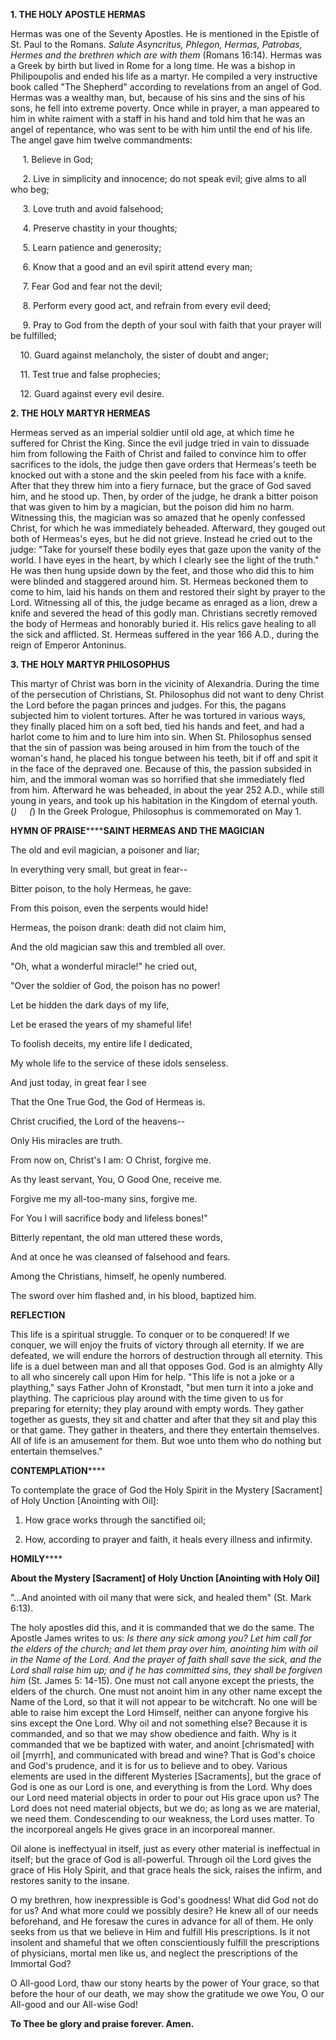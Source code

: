 
**1. THE HOLY APOSTLE HERMAS**

Hermas was one of the Seventy Apostles. He is mentioned in the Epistle of St. Paul to the Romans. *Salute Asyncritus, Phlegon, Hermas, Patrobas, Hermes and the brethren which are with them* (Romans 16:14). Hermas was a Greek by birth but lived in Rome for a long time. He was a bishop in Philipoupolis and ended his life as a martyr. He compiled a very instructive book called "The Shepherd" according to revelations from an angel of God. Hermas was a wealthy man, but, because of his sins and the sins of his sons, he fell into extreme poverty. Once while in prayer, a man appeared to him in white raiment with a staff in his hand and told him that he was an angel of repentance, who was sent to be with him until the end of his life. The angel gave him twelve commandments:

     1. Believe in God;

     2. Live in simplicity and innocence; do not speak evil; give alms to all who beg;

     3. Love truth and avoid falsehood;

     4. Preserve chastity in your thoughts;

     5. Learn patience and generosity;

     6. Know that a good and an evil spirit attend every man;

     7. Fear God and fear not the devil;

     8. Perform every good act, and refrain from every evil deed;

     9. Pray to God from the depth of your soul with faith that your prayer will be fulfilled;

    10. Guard against melancholy, the sister of doubt and anger;

    11. Test true and false prophecies;

    12. Guard against every evil desire.

**2. THE HOLY MARTYR HERMEAS**

Hermeas served as an imperial soldier until old age, at which time he suffered for Christ the King. Since the evil judge tried in vain to dissuade him from following the Faith of Christ and failed to convince him to offer sacrifices to the idols, the judge then gave orders that Hermeas's teeth be knocked out with a stone and the skin peeled from his face with a knife. After that they threw him into a fiery furnace, but the grace of God saved him, and he stood up. Then, by order of the judge, he drank a bitter poison that was given to him by a magician, but the poison did him no harm. Witnessing this, the magician was so amazed that he openly confessed Christ, for which he was immediately beheaded. Afterward, they gouged out both of Hermeas's eyes, but he did not grieve. Instead he cried out to the judge: "Take for yourself these bodily eyes that gaze upon the vanity of the world. I have eyes in the heart, by which I clearly see the light of the truth." He was then hung upside down by the feet, and those who did this to him were blinded and staggered around him. St. Hermeas beckoned them to come to him, laid his hands on them and restored their sight by prayer to the Lord. Witnessing all of this, the judge became as enraged as a lion, drew a knife and severed the head of this godly man. Christians secretly removed the body of Hermeas and honorably buried it. His relics gave healing to all the sick and afflicted. St. Hermeas suffered in the year 166 A.D., during the reign of Emperor Antoninus.

**3. THE HOLY MARTYR PHILOSOPHUS**

This martyr of Christ was born in the vicinity of Alexandria. During the time of the persecution of Christians, St. Philosophus did not want to deny Christ the Lord before the pagan princes and judges. For this, the pagans subjected him to violent tortures. After he was tortured in various ways, they finally placed him on a soft bed, tied his hands and feet, and had a harlot come to him and to lure him into sin. When St. Philosophus sensed that the sin of passion was being aroused in him from the touch of the woman's hand, he placed his tongue between his teeth, bit if off and spit it in the face of the depraved one. Because of this, the passion subsided in him, and the immoral woman was so horrified that she immediately fled from him. Afterward he was beheaded, in about the year 252 A.D., while still young in years, and took up his habitation in the Kingdom of eternal youth. (*)  
   (*) In the Greek Prologue, Philosophus is commemorated on May 1.


**HYMN OF PRAISE********SAINT HERMEAS AND THE MAGICIAN**

The old and evil magician, a poisoner and liar;

In everything very small, but great in fear--

Bitter poison, to the holy Hermeas, he gave:

From this poison, even the serpents would hide!

Hermeas, the poison drank: death did not claim him,

And the old magician saw this and trembled all over.

"Oh, what a wonderful miracle!" he cried out,

"Over the soldier of God, the poison has no power!

Let be hidden the dark days of my life,

Let be erased the years of my shameful life!

To foolish deceits, my entire life I dedicated,

My whole life to the service of these idols senseless.

And just today, in great fear I see

That the One True God, the God of Hermeas is.

Christ crucified, the Lord of the heavens--

Only His miracles are truth.

From now on, Christ's I am: O Christ, forgive me.

As thy least servant, You, O Good One, receive me.

Forgive me my all-too-many sins, forgive me.

For You I will sacrifice body and lifeless bones!"

Bitterly repentant, the old man uttered these words,

And at once he was cleansed of falsehood and fears.

Among the Christians, himself, he openly numbered.

The sword over him flashed and, in his blood, baptized him.

**REFLECTION**

This life is a spiritual struggle. To conquer or to be conquered! If we conquer, we will enjoy the fruits of victory through all eternity. If we are defeated, we will endure the horrors of destruction through all eternity. This life is a duel between man and all that opposes God. God is an almighty Ally to all who sincerely call upon Him for help. "This life is not a joke or a plaything," says Father John of Kronstadt, "but men turn it into a joke and plaything. The capricious play around with the time given to us for preparing for eternity; they play around with empty words. They gather together as guests, they sit and chatter and after that they sit and play this or that game. They gather in theaters, and there they entertain themselves. All of life is an amusement for them. But woe unto them who do nothing but entertain themselves."

**CONTEMPLATION******

To contemplate the grace of God the Holy Spirit in the Mystery [Sacrament] of Holy Unction [Anointing with Oil]:

1.  How grace works through the sanctified oil;

1.  How, according to prayer and faith, it heals every illness and infirmity.


**HOMILY******

**About the Mystery [Sacrament] of Holy Unction [Anointing with Holy Oil]**

"...And anointed with oil many that were sick, and healed them" (St. Mark 6:13).

The holy apostles did this, and it is commanded that we do the same. The Apostle James writes to us: *Is there any sick among you? Let him call for the elders of the church; and let them pray over him, anointing him with oil in the Name of the Lord. And the prayer of faith shall save the sick, and the Lord shall raise him up; and if he has committed sins, they shall be forgiven him* (St. James 5: 14-15). One must not call anyone except the priests, the elders of the church. One must not anoint him in any other name except the Name of the Lord, so that it will not appear to be witchcraft. No one will be able to raise him except the Lord Himself, neither can anyone forgive his sins except the One Lord. Why oil and not something else? Because it is commanded, and so that we may show obedience and faith. Why is it commanded that we be baptized with water, and anoint [chrismated] with oil [myrrh], and communicated with bread and wine? That is God's choice and God's prudence, and it is for us to believe and to obey. Various elements are used in the different Mysteries [Sacraments], but the grace of God is one as our Lord is one, and everything is from the Lord. Why does our Lord need material objects in order to pour out His grace upon us? The Lord does not need material objects, but we do; as long as we are material, we need them. Condescending to our weakness, the Lord uses matter. To the incorporeal angels He gives grace in an incorporeal manner.

Oil alone is ineffectyual in itself, just as every other material is ineffectual in itself; but the grace of God is all-powerful. Through oil the Lord gives the grace of His Holy Spirit, and that grace heals the sick, raises the infirm, and restores sanity to the insane.

O my brethren, how inexpressible is God's goodness! What did God not do for us? And what more could we possibly desire? He knew all of our needs beforehand, and He foresaw the cures in advance for all of them. He only seeks from us that we believe in Him and fulfill His prescriptions. Is it not insolent and shameful that we often conscientiously fulfill the prescriptions of physicians, mortal men like us, and neglect the prescriptions of the Immortal God?

O All-good Lord, thaw our stony hearts by the power of Your grace, so that before the hour of our death, we may show the gratitude we owe You, O our All-good and our All-wise God!

**To Thee be glory and praise forever. Amen.**

 
